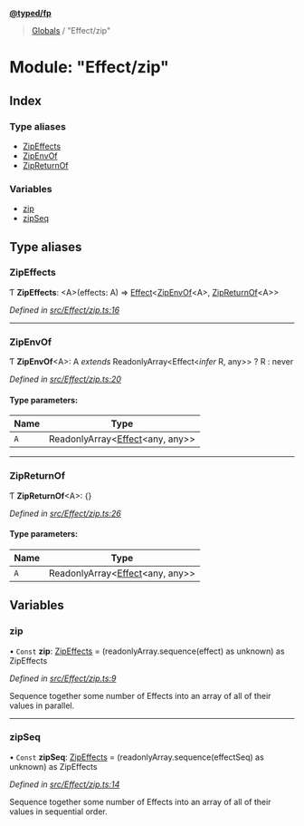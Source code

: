 **[@typed/fp](../README.md)**

> [Globals](../globals.md) / "Effect/zip"

# Module: "Effect/zip"

## Index

### Type aliases

* [ZipEffects](_effect_zip_.md#zipeffects)
* [ZipEnvOf](_effect_zip_.md#zipenvof)
* [ZipReturnOf](_effect_zip_.md#zipreturnof)

### Variables

* [zip](_effect_zip_.md#zip)
* [zipSeq](_effect_zip_.md#zipseq)

## Type aliases

### ZipEffects

Ƭ  **ZipEffects**: \<A>(effects: A) => [Effect](_effect_effect_.effect.md)\<[ZipEnvOf](_effect_zip_.md#zipenvof)\<A>, [ZipReturnOf](_effect_zip_.md#zipreturnof)\<A>>

*Defined in [src/Effect/zip.ts:16](https://github.com/TylorS/typed-fp/blob/6ccb290/src/Effect/zip.ts#L16)*

___

### ZipEnvOf

Ƭ  **ZipEnvOf**\<A>: A *extends* ReadonlyArray\<Effect\<*infer* R, any>> ? R : never

*Defined in [src/Effect/zip.ts:20](https://github.com/TylorS/typed-fp/blob/6ccb290/src/Effect/zip.ts#L20)*

#### Type parameters:

Name | Type |
------ | ------ |
`A` | ReadonlyArray\<[Effect](_effect_effect_.effect.md)\<any, any>> |

___

### ZipReturnOf

Ƭ  **ZipReturnOf**\<A>: {}

*Defined in [src/Effect/zip.ts:26](https://github.com/TylorS/typed-fp/blob/6ccb290/src/Effect/zip.ts#L26)*

#### Type parameters:

Name | Type |
------ | ------ |
`A` | ReadonlyArray\<[Effect](_effect_effect_.effect.md)\<any, any>> |

## Variables

### zip

• `Const` **zip**: [ZipEffects](_effect_zip_.md#zipeffects) = (readonlyArray.sequence(effect) as unknown) as ZipEffects

*Defined in [src/Effect/zip.ts:9](https://github.com/TylorS/typed-fp/blob/6ccb290/src/Effect/zip.ts#L9)*

Sequence together some number of Effects into an array of all of their values in parallel.

___

### zipSeq

• `Const` **zipSeq**: [ZipEffects](_effect_zip_.md#zipeffects) = (readonlyArray.sequence(effectSeq) as unknown) as ZipEffects

*Defined in [src/Effect/zip.ts:14](https://github.com/TylorS/typed-fp/blob/6ccb290/src/Effect/zip.ts#L14)*

Sequence together some number of Effects into an array of all of their values in sequential order.
